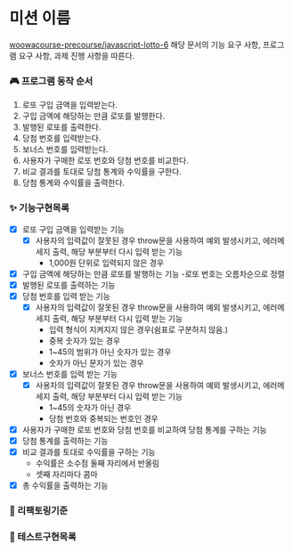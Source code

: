 # 미션 이름

[woowacourse-precourse/javascript-lotto-6](https://github.com/woowacourse-precourse/javascript-lotto-6)
해당 문서의 기능 요구 사항, 프로그램 요구 사항, 과제 진행 사항을 따른다.

### 🎮 프로그램 동작 순서

1. 로또 구입 금액을 입력받는다.
2. 구입 금액에 해당하는 만큼 로또를 발행한다.
3. 발행된 로또를 출력한다.
4. 당첨 번호를 입력받는다.
5. 보너스 번호를 입력받는다.
6. 사용자가 구매한 로또 번호와 당첨 번호를 비교한다.
7. 비교 결과를 토대로 당첨 통계와 수익률을 구한다.
8. 당첨 통계와 수익률을 출력한다.

### ✨ 기능구현목록

- [x] 로또 구입 금액을 입력받는 기능
  - [x] 사용자의 입력값이 잘못된 경우 throw문을 사용하여 예외 발생시키고, 에러메세지 출력, 해당 부분부터 다시 입력 받는 기능
    - 1,000원 단위로 입력되지 않은 경우
- [x] 구입 금액에 해당하는 만큼 로또를 발행하는 기능 -로또 번호는 오름차순으로 정렬
- [x] 발행된 로또를 출력하는 기능
- [x] 당첨 번호를 입력 받는 기능
  - [x] 사용자의 입력값이 잘못된 경우 throw문을 사용하여 예외 발생시키고, 에러메세지 출력, 해당 부분부터 다시 입력 받는 기능
    - 입력 형식이 지켜지지 않은 경우(쉼표로 구분하지 않음.)
    - 중복 숫자가 있는 경우
    - 1~45의 범위가 아닌 숫자가 있는 경우
    - 숫자가 아닌 문자가 있는 경우
- [x] 보너스 번호를 입력 받는 기능
  - [x] 사용자의 입력값이 잘못된 경우 throw문을 사용하여 예외 발생시키고, 에러메세지 출력, 해당 부분부터 다시 입력 받는 기능
    - 1~45의 숫자가 아닌 경우
    - 당첨 번호와 중복되는 번호인 경우
- [x] 사용자가 구매한 로또 번호와 당첨 번호를 비교하여 당첨 통계를 구하는 기능
- [x] 당첨 통계를 출력하는 기능
- [x] 비교 결과를 토대로 수익률을 구하는 기능
  - 수익률은 소수점 둘째 자리에서 반올림
  - 셋째 자리마다 콤마
- [x] 총 수익률을 출력하는 기능

### 🔨 리팩토링기준

### 🧪 테스트구현목록
